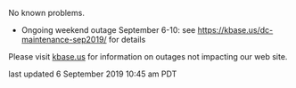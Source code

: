 No known problems.

* Ongoing weekend outage September 6-10: see <a href="https://kbase.us/dc-maintenance-sep2019/">https://kbase.us/dc-maintenance-sep2019/</a> for details

Please visit <a href="https://kbase.us">kbase.us</a> for information on outages not impacting our web site.

last updated 6 September 2019 10:45 am PDT
